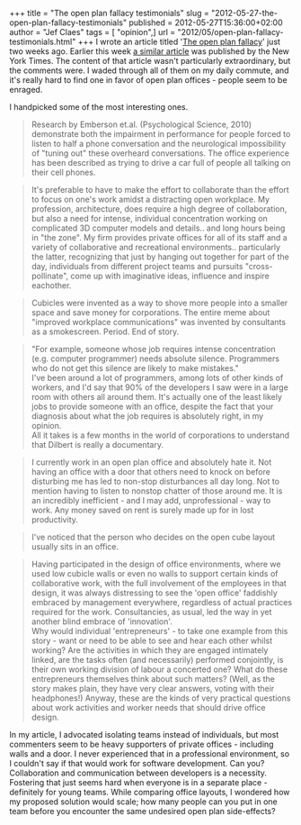 +++
title = "The open plan fallacy testimonials"
slug = "2012-05-27-the-open-plan-fallacy-testimonials"
published = 2012-05-27T15:36:00+02:00
author = "Jef Claes"
tags = [ "opinion",]
url = "2012/05/open-plan-fallacy-testimonials.html"
+++
I wrote an article titled '[The open plan
fallacy](http://www.jefclaes.be/2012/05/open-plan-fallacy.html)' just
two weeks ago. Earlier this week [a similar
article](http://www.nytimes.com/2012/05/20/science/when-buzz-at-your-cubicle-is-too-loud-for-work.html?_r=3&pagewanted=all)
was published by the New York Times. The content of that article wasn't
particularly extraordinary, but the comments were. I waded through all
of them on my daily commute, and it's really hard to find one in favor
of open plan offices - people seem to be enraged.  
  
I handpicked some of the most interesting ones.  

> Research by Emberson et.al. (Psychological Science, 2010) demonstrate
> both the impairment in performance for people forced to listen to half
> a phone conversation and the neurological impossibility of "tuning
> out" these overheard conversations. The office experience has been
> described as trying to drive a car full of people all talking on their
> cell phones.

> It's preferable to have to make the effort to collaborate than the
> effort to focus on one's work amidst a distracting open workplace. My
> profession, architecture, does require a high degree of collaboration,
> but also a need for intense, individual concentration working on
> complicated 3D computer models and details.. and long hours being in
> "the zone". My firm provides private offices for all of its staff and
> a variety of collaborative and recreational environments..
> particularly the latter, recognizing that just by hanging out together
> for part of the day, individuals from different project teams and
> pursuits "cross-pollinate", come up with imaginative ideas, influence
> and inspire eachother.

> Cubicles were invented as a way to shove more people into a smaller
> space and save money for corporations. The entire meme about "improved
> workplace communications" was invented by consultants as a
> smokescreen. Period. End of story. 

> "For example, someone whose job requires intense concentration (e.g.
> computer programmer) needs absolute silence. Programmers who do not
> get this silence are likely to make mistakes."  
> I've been around a lot of programmers, among lots of other kinds of
> workers, and I'd say that 90% of the developers I saw were in a large
> room with others all around them. It's actually one of the least
> likely jobs to provide someone with an office, despite the fact that
> your diagnosis about what the job requires is absolutely right, in my
> opinion.  
> All it takes is a few months in the world of corporations to
> understand that Dilbert is really a documentary.

> I currently work in an open plan office and absolutely hate it. Not
> having an office with a door that others need to knock on before
> disturbing me has led to non-stop disturbances all day long. Not to
> mention having to listen to nonstop chatter of those around me. It is
> an incredibly inefficient - and I may add, unprofessional - way to
> work. Any money saved on rent is surely made up for in lost
> productivity.

> I've noticed that the person who decides on the open cube layout
> usually sits in an office.

> Having participated in the design of office environments, where we
> used low cubicle walls or even no walls to support certain kinds of
> collaborative work, with the full involvement of the employees in that
> design, it was always distressing to see the 'open office' faddishly
> embraced by management everywhere, regardless of actual practices
> required for the work. Consultancies, as usual, led the way in yet
> another blind embrace of 'innovation'.  
> Why would individual 'entrepreneurs' - to take one example from this
> story - want or need to be able to see and hear each other whilst
> working? Are the activities in which they are engaged intimately
> linked, are the tasks often (and necessarily) performed conjointly, is
> their own working division of labour a concerted one? What do these
> entrepreneurs themselves think about such matters? (Well, as the story
> makes plain, they have very clear answers, voting with their
> headphones!) Anyway, these are the kinds of very practical questions
> about work activities and worker needs that should drive office
> design.

In my article, I advocated isolating teams instead of individuals, but
most commenters seem to be heavy supporters of private offices -
including walls and a door. I never experienced that in a professional
environment, so I couldn't say if that would work for software
development. Can you? Collaboration and communication between developers
is a necessity. Fostering that just seems hard when everyone is in a
separate place - definitely for young teams. While comparing office
layouts, I wondered how my proposed solution would scale; how many
people can you put in one team before you encounter the same undesired
open plan side-effects?
